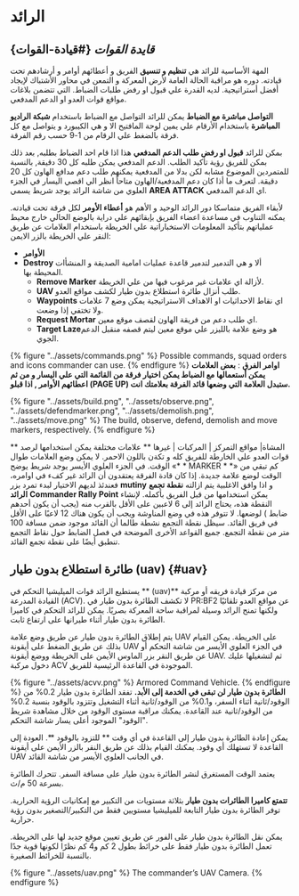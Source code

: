 # الرائد

## _قايدة القوات_ {#قيادة-القوات}

المهة الأساسية للرائد هي **تنظيم و تنسيق** الفريق و أعطائهم أوامر و أرشادهم تحت قيادته. دوره هو مراقبة الحالة العامة لأرض المعركة و التمعن في محاور الأشتباك لإيجاد أفضل أستراتيجية. لديه القدرة علي قبول او رفض طلبات الضباط. التي تتضمن بلاغات مواقع قوات العدو او الدعم المدفعي.

**التواصل مباشرة مع الضباط** يمكن للرائد التواصل مع الضباط باستخدام **شبكة الراديو المباشرة** باستخدام الأرقام علي يمين لوحة المافتيح الا و هي الكيبورد و يتواصل مع كل فرقة بالضغط علي الرقام من 1-9 حسب رقم الفرقة.

بمكن للرائد **قبول او رفض طلب الدعم المدفعي** هذا اذا قام احد الضباط بطلبه, بعد ذلك بمكن للفريق رؤية تأكيد الطلب. الدعم المدفعي يمكن طلبه كل 30 دقيقة, بالنسبة للمتمردين الموضوع مشابه لكن بدلا من المدفعية يمكنهم طلب دعم مدافع الهاون كل 20 دقيقة. لتعرف ما أذا كان دعم المدفعية/الهاون متاحاً انظر الي اقصي اليسار في الجزء العلوي من شاشة الرائد يوجد شريط يسمي **AREA ATTACK** اي الدعم المدفعي.

لأبقاء الفريق متماسكا دور الرائد الوحيد و الأهم هو **أعطاء الأومر** لكل فرقة تحت قيادته. يمكنه التناوب في مساعدة اعضاء الفريق بإبقائهم علي دراية بالوضع الحالي خارج محيط عملياتهم بتأكيد المعلومات الاستخباراتية علي الخريطة باستخدام العلامات عن طريق النقر علي الخريطة بالزر الايمن:
* **الأوامر**
* **Destroy** ألا و هي التدمير لتدمير قاعدة عمليات امامية الصديقة و المنشأات المحيطة بها.
  * **Remove Marker**  لأزالة اي علامات غير مرغوب فيها من علي الخريطة.
  * **UAV** طلب أنزال طائرة استطلاع بدون طيار لكشف مواقع العدو.
  * **Waypoints** اي نقاط الاحداثيات او الاهداف الاستراتيجية يمكن وضع 7 علامات ولا تختفي إذا وضعت.
  * **Request Mortar** اي طلب دعم من فريقة الهاون لقصف موقع معين.
  * **Target Laze**هو وضع علامة بالليزر علي موقع معين ليتم قصفه منقبل الدعم الجوي.

{% figure "../assets/commands.png" %}
Possible commands, squad orders and icons commander can use.
{% endfigure %}
 **اوامر الفرق** :
**بعض العلامات يمكن أستعمالها مع الضباط يمكن اختيار فرقة من القائمة التي علي اليسار و من ثم اعطائهم الأوامر , اذا قبلو (PAGE UP) ستبدل  العلامة التي وضعها قائد الفرقة بعلامتك انت.**

{% figure "../assets/build.png", "../assets/observe.png", "../assets/defendmarker.png", "../assets/demolish.png", "../assets/move.png" %}
The build, observe, defend, demolish and move markers, respectively.
{% endfigure %}


** المشاة\| مواقع التمركز \|  المركبات \| غيرها **
 علامات مختلفة يمكن استخدامها لرصد قوات العدو علي الخارطة للفريق كله و تكةن باللون الاحمر.
لا يمكن وضع العلامات طوال الوقت. في الجزء العلوي الأيسر يوجد شريط يوضح «* * MARKER * *» كم تبقي من الوقت لوضع علامة جديدة.
إذا كان قادة الفرقة يعتقدون أن الرائد غير كفء في اوامره، فعندئذ لديهم الاختيار لبدء تمرد بزر **mutiny** و اذا وافق الاغلبية يتم ازالته
**نقطة تجمع الرائد** **Commander Rally Point**  يمكن استخدامها من قبل الفريق بأكمله. لإنشاء النقطة هذه، يحتاج الرائد إلى 6 لاعبين على الأقل بالقرب منه \(يجب أن يكون أحدهم ضابط \) لوضعها. لا تتوفر هذه في وضع المناوشة ويجب أن يكون هناك 12 لاعبًا على الأقل في فريق القائد. سيظل نقطة التجمع نشطة طالما أن القائد موجود ضمن مسافة 100 متر من نقطة التجمع. جميع القواعد الأخرى الموضحة في فصل الضابط حول نقاط التجمع تنطبق أيضًا على نقطة تجمع القائد.

## طائرة استطلاع بدون طيار (uav) {#uav} 

يستطيع الرائد قوات الميليشيا التحكم في ** \(uav\)** من مركز قيادة فريقه أو مركبة القيادة المدرعة \(ACV\). لا تكشف الطائرة بدون طيار في PR:BF2 عن مواقع العدو تلقائيًا ولكنها تمنح الرائد وسيلة لمراقبة ساحة المعركة بصريًا. يمكن للرائد التحكم في كاميرا الطائرة بدون طيار أثناء طيرانها على ارتفاع ثابت.

يتم إطلاق الطائرة بدون طيار عن طريق وضع علامة UAV على الخريطة. يمكن القيام بذلك عن طريق الضغط على أيقونة UAV في الجزء العلوي الأيسر من شاشة التحكم أو عن طريق النقر بزر الماوس الأيمن على الخريطة ووضع أيقونة UAV. ثم لتشغيلها عليك دخول مركبة ACV الموجودة في القاعدة الرئيسية للفريق.

{% figure "../assets/acvv.png" %}
Armored Command Vehicle.
{% endfigure %}
**الطائرة بدون طيار لن تبقى في الخدمة إلى الأبد.** تفقد الطائرة بدون طيار 0.2% من الوقود/ثانية أثناء السفر، و0.1% من الوقود/ثانية أثناء التشغيل وتتزود بالوقود بنسبة 0.2% من الوقود/ثانية عند القاعدة. يمكنك مراقبة مستوى الوقود من خلال مشاهدة شريط "الوقود" الموجود أعلى يسار شاشة التحكم.

يمكن إعادة الطائرة بدون طيار إلى القاعدة في أي وقت ** للتزود بالوقود **. العودة إلى القاعدة لا تستهلك أي وقود. يمكنك القيام بذلك عن طريق النقر بالزر الأيمن على أيقونة UAV في الجانب العلوي الأيسر من شاشة القائد.

يعتمد الوقت المستغرق لنشر الطائرة بدون طيار على مسافة السفر. تتحرك الطائرة بسرعة 50 م/ث.

**تتمتع كاميرا الطائرات بدون طيار** بثلاثة مستويات من التكبير مع إمكانيات الرؤية الحرارية. توفر الطائرة بدون طيار التابعة للميليشيا مستويين فقط من التكبير/التصغير بدون رؤية حرارية.

يمكن نقل الطائرة بدون طيار على الفور عن طريق تعيين موقع جديد لها على الخريطة. تعمل الطائرة بدون طيار فقط على خرائط بطول 2 كم و4 كم نظرًا لكونها قوية جدًا بالنسبة للخرائط الصغيرة.

{% figure "../assets/uav.png" %}
The commander’s UAV Camera.
{% endfigure %}
